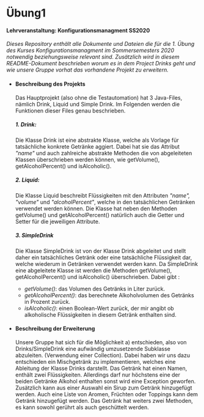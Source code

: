 # Übung1
#### Lehrveranstaltung: Konfigurationsmanagment SS2020
 *Dieses Repository enthält alle Dokumente und Dateien die
 für die 1. Übung des Kurses Konfigurationsmanagment im 
 Sommersemesters 2020 notwendig beziehungsweise relevant sind. Zusätzlich
 wird in diesem README-Dokument beschrieben worum es in dem Project
 Drinks geht und wie unsere Gruppe vorhat das vorhandene Projekt zu erweitern.*
 
* #### Beschreibung des Projekts
  Das Hauptprojekt (also ohne die Testautomation) hat 3 Java-Files, nämlich Drink, 
  Liquid und Simple Drink. Im Folgenden werden die Funktionen dieser Files genau beschrieben. 
  
  ##### 1. Drink: 
  Die Klasse Drink ist eine abstrakte Klasse, welche als Vorlage für tatsächliche konkrete Getränke aggiert.
  Dabei hat sie das Attribut _"name"_ und auch zahlreiche abstrakte Methoden die von abgeleiteten Klassen überschrieben werden können,
   wie getVolume(), getAlcoholPercent() und isAlcoholic().
             
  ##### 2. Liquid:
  Die Klasse Liquid beschreibt Flüssigkeiten mit den Attributen _"name", "volume"_ und _"alcoholPercent"_, welche 
  in den tatsächlichen Getränken verwendet werden können. Die Klasse hat neben den Methoden
  getVolume() und getAlcoholPercent() natürlich auch die Getter und Setter für die jeweiligen Attribute.
  
  ##### 3. SimpleDrink
  Die Klasse SimpleDrink ist von der Klasse Drink abgeleitet und stellt daher ein tatsächliches Getränk oder 
  eine tatsächliche Flüssigkeit dar, welche wiederum in Getränken verwendet werden kann. Da SimpleDrink eine abgeleitete
  Klasse ist werden die Methoden getVolume(), getAlcoholPercent() und isAlcoholic() überschrieben. 
  Dabei gibt :
    - _getVolume()_: das Volumen des Getränks in Liter zurück.
    - _getAlcoholPercent()_: das berechnete Alkoholvolumen des Getränks in Prozent zurück.
    - _isAlcoholic()_: einen Boolean-Wert zurück, der mir angibt ob alkoholische Flüssigkeiten in diesem Getränk enthalten
    sind.
  
  
- #### Beschreibung der Erweiterung
  Unsere Gruppe hat sich für die Möglichkeit a) entschieden, also von
  Drinks/SimpleDrink   eine   aufwändig   umzusetzende Subklasse   abzuleiten. 
  (Verwendung   einer   Collection). Dabei haben wir uns dazu entschieden ein Mischgetränk zu implementieren,
  welches eine Ableitung der Klasse Drinks darstellt. Das Getränk hat einen Namen, enthält zwei Flüssigkeiten. 
  Allerdings darf nur höchstens eine der beiden Getränke Alkohol enthalten sonst wird eine Exception geworfen.
  Zusätzlich kann aus einer Auswahl ein Sirup zum Getränk hinzugefügt werden. 
  Auch eine Liste von Aromen, Früchten oder Toppings kann dem Getränk hinzugefügt werden. 
  Das Getränk hat weiters zwei Methoden, es kann sowohl gerührt als auch geschüttelt werden. 
 
